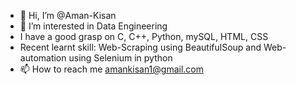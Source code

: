- 👋 Hi, I’m @Aman-Kisan
- 👀 I’m interested in Data Engineering
- I have a good grasp on C, C++, Python, mySQL, HTML, CSS
- Recent learnt skill: Web-Scraping using BeautifulSoup and Web-automation using Selenium in python
- 📫 How to reach me
  amankisan1@gmail.com
<!---
Aman-Kisan/Aman-Kisan is a ✨ special ✨ repository because its `README.md` (this file) appears on your GitHub profile.
You can click the Preview link to take a look at your changes.
--->
